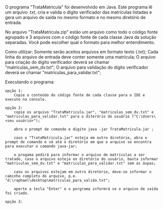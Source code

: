 O programa "TrataMatricula" foi desenvolvido em Java.
Este programa lê um arquivo .txt, cria e valida o dígito verificador das matrículas listadas e gera um arquivo de saída no mesmo formato e no mesmo diretório de entrada.

No  arquivo "TrataMatricula.zip" estão um arquivo como todo o código fonte agrupado e 3 arquivos com o código fonte de cada classe Java da solução separadas.
Você pode escolher qual o formato para melhor entendimento.

Como utilizar:
	Somente serão aceitos arquivos em formato texto (.txt);
	Cada linha do arquivo de entrada deve conter somente uma matrícula;
	O arquivo para criação do dígito verificador deverá se chamar "matriculas_sem_dv.txt";
	O arquivo para validação do dígito verificador deverá se chamar "matriculas_para_validar.txt";
	
Executando o programa:
	
	opção 1:
		Copie o conteúdo do código fonte de cada classe para o IDE e execute na console.
	
	opção 2:
		copie os arquivo "TrataMatricula.jar", "matriculas_sem_dv.txt" e "matriculas_para_validar.txt" para o diterório do usuário ("C:\Users\<seu usuário>");
		
		abra o prompt de comando e digite java -jar TrataMatricula.jar ;
		
		caso o "TrataMatricula.jar" esteja em outro diretório, abra o prompt de comando e vá até o diretório em que o arquivo se encontra para executar o comando java-jar;
		
		o progama pedirá para informar o arquivo de matrículas a ser tratado, caso o arquivo esteja no diretório do usuário, basta informar "matriculas_sem_dv.txt" e "matriculas_para_validar.txt" sem as áspas;
		
		caso os arquivos estejam em outro diretório, deve-se informar o caminho completo do arquivo, p.e. "d:\raphael\desktop\matriculas_para_valida.txt";
		
		aperte a tecla "Enter" e o porgrama informrá se o arquivo de saída foi criado.
		
	opção 3:
	
		
		
